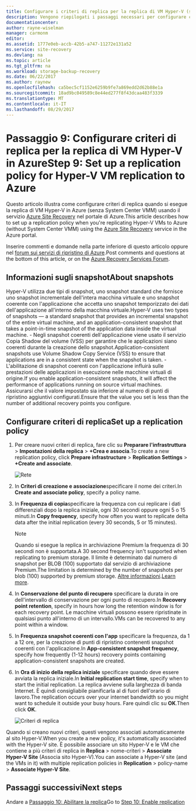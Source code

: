 ```yaml
---
title: Configurare i criteri di replica per la replica di VM Hyper-V (senza System Center VMM) in Azure con Azure Site Recovery | Microsoft Docs
description: Vengono riepilogati i passaggi necessari per configurare criteri di replica per la replica di VM Hyper-V in Archiviazione di Azure
documentationcenter: 
author: rayne-wiselman
manager: carmonm
editor: 
ms.assetid: 1777e0eb-accb-42b5-a747-11272e131a52
ms.service: site-recovery
ms.devlang: na
ms.topic: article
ms.tgt_pltfrm: na
ms.workload: storage-backup-recovery
ms.date: 06/22/2017
ms.author: raynew
ms.openlocfilehash: ca5bec5cf1152e6259b9fe7a869edd2d62b88e1a
ms.sourcegitcommit: 18ad9bc049589c8e44ed277f8f43dcaa483f3339
ms.translationtype: MT
ms.contentlocale: it-IT
ms.lasthandoff: 08/29/2017
---
```

# <a name="step-9-set-up-a-replication-policy-for-hyper-v-vm-replication-to-azure"></a><span data-ttu-id="af6c9-103">Passaggio 9: Configurare criteri di replica per la replica di VM Hyper-V in Azure</span><span class="sxs-lookup"><span data-stu-id="af6c9-103">Step 9: Set up a replication policy for Hyper-V VM replication to Azure</span></span>

<span data-ttu-id="af6c9-104">Questo articolo illustra come configurare criteri di replica quando si esegue la replica di VM Hyper-V in Azure (senza System Center VMM) usando il servizio [Azure Site Recovery](site-recovery-overview.md) nel portale di Azure.</span><span class="sxs-lookup"><span data-stu-id="af6c9-104">This article describes how to set up a replication policy when you're replicating Hyper-V VMs to Azure (without System Center VMM) using the [Azure Site Recovery](site-recovery-overview.md) service in the Azure portal.</span></span>


<span data-ttu-id="af6c9-105">Inserire commenti e domande nella parte inferiore di questo articolo oppure nel [forum sui servizi di ripristino di Azure](https://social.msdn.microsoft.com/forums/azure/home?forum=hypervrecovmgr).</span><span class="sxs-lookup"><span data-stu-id="af6c9-105">Post comments and questions at the bottom of this article, or on the [Azure Recovery Services Forum](https://social.msdn.microsoft.com/forums/azure/home?forum=hypervrecovmgr).</span></span>

## <a name="about-snapshots"></a><span data-ttu-id="af6c9-106">Informazioni sugli snapshot</span><span class="sxs-lookup"><span data-stu-id="af6c9-106">About snapshots</span></span>

<span data-ttu-id="af6c9-107">Hyper-V utilizza due tipi di snapshot, uno snapshot standard che fornisce uno snapshot incrementale dell'intera macchina virtuale e uno snapshot coerente con l'applicazione che accetta uno snapshot temporizzato dei dati dell'applicazione all'interno della macchina virtuale.</span><span class="sxs-lookup"><span data-stu-id="af6c9-107">Hyper-V uses two types of snapshots — a standard snapshot that provides an incremental snapshot of the entire virtual machine, and an application-consistent snapshot that takes a point-in-time snapshot of the application data inside the virtual machine.</span></span>
    - <span data-ttu-id="af6c9-108">Negli snapshot coerenti dell'applicazione viene usato il servizio Copia Shadow del volume (VSS) per garantire che le applicazioni siano coerenti durante la creazione dello snapshot.</span><span class="sxs-lookup"><span data-stu-id="af6c9-108">Application-consistent snapshots use Volume Shadow Copy Service (VSS) to ensure that applications are in a consistent state when the snapshot is taken.</span></span>
    - <span data-ttu-id="af6c9-109">L'abilitazione di snapshot coerenti con l'applicazione influirà sulle prestazioni delle applicazioni in esecuzione nelle macchine virtuali di origine.</span><span class="sxs-lookup"><span data-stu-id="af6c9-109">If you enable application-consistent snapshots, it will affect the performance of applications running on source virtual machines.</span></span> <span data-ttu-id="af6c9-110">Assicurarsi che il valore impostato sia inferiore al numero di punti di ripristino aggiuntivi configurati.</span><span class="sxs-lookup"><span data-stu-id="af6c9-110">Ensure that the value you set is less than the number of additional recovery points you configure.</span></span>

## <a name="set-up-a-replication-policy"></a><span data-ttu-id="af6c9-111">Configurare criteri di replica</span><span class="sxs-lookup"><span data-stu-id="af6c9-111">Set up a replication policy</span></span>

1. <span data-ttu-id="af6c9-112">Per creare nuovi criteri di replica, fare clic su **Preparare l'infrastruttura** > **Impostazioni della replica** > **+Crea e associa**.</span><span class="sxs-lookup"><span data-stu-id="af6c9-112">To create a new replication policy, click **Prepare infrastructure** > **Replication Settings** > **+Create and associate**.</span></span>

    ![Rete](./media/hyper-v-site-walkthrough-replication/gs-replication.png)
2. <span data-ttu-id="af6c9-114">In **Criteri di creazione e associazione**specificare il nome dei criteri.</span><span class="sxs-lookup"><span data-stu-id="af6c9-114">In **Create and associate policy**, specify a policy name.</span></span>
3. <span data-ttu-id="af6c9-115">In **Frequenza di copia**specificare la frequenza con cui replicare i dati differenziali dopo la replica iniziale, ogni 30 secondi oppure ogni 5 o 15 minuti.</span><span class="sxs-lookup"><span data-stu-id="af6c9-115">In **Copy frequency**, specify how often you want to replicate delta data after the initial replication (every 30 seconds, 5 or 15 minutes).</span></span>

    > [!NOTE]
    > <span data-ttu-id="af6c9-116">Quando si esegue la replica in archiviazione Premium la frequenza di 30 secondi non è supportata.</span><span class="sxs-lookup"><span data-stu-id="af6c9-116">A 30 second frequency isn't supported when replicating to premium storage.</span></span> <span data-ttu-id="af6c9-117">Il limite è determinato dal numero di snapshot per BLOB (100) supportato dal servizio di archiviazione Premium.</span><span class="sxs-lookup"><span data-stu-id="af6c9-117">The limitation is determined by the number of snapshots per blob (100) supported by premium storage.</span></span> <span data-ttu-id="af6c9-118">[Altre informazioni](../storage/common/storage-premium-storage.md#snapshots-and-copy-blob).</span><span class="sxs-lookup"><span data-stu-id="af6c9-118">[Learn more](../storage/common/storage-premium-storage.md#snapshots-and-copy-blob).</span></span>

4. <span data-ttu-id="af6c9-119">In **Conservazione del punto di recupero** specificare la durata in ore dell'intervallo di conservazione per ogni punto di recupero.</span><span class="sxs-lookup"><span data-stu-id="af6c9-119">In **Recovery point retention**, specify in hours how long the retention window is for each recovery point.</span></span> <span data-ttu-id="af6c9-120">Le macchine virtuali possono essere ripristinate in qualsiasi punto all'interno di un intervallo.</span><span class="sxs-lookup"><span data-stu-id="af6c9-120">VMs can be recovered to any point within a window.</span></span>
5. <span data-ttu-id="af6c9-121">In **Frequenza snapshot coerenti con l'app** specificare la frequenza, da 1 a 12 ore, per la creazione di punti di ripristino contenenti snapshot coerenti con l'applicazione.</span><span class="sxs-lookup"><span data-stu-id="af6c9-121">In **App-consistent snapshot frequency**, specify how frequently (1-12 hours) recovery points containing application-consistent snapshots are created.</span></span>
6. <span data-ttu-id="af6c9-122">In **Ora di inizio della replica iniziale** specificare quando deve essere avviata la replica iniziale.</span><span class="sxs-lookup"><span data-stu-id="af6c9-122">In **Initial replication start time**, specify when to start the initial replication.</span></span> <span data-ttu-id="af6c9-123">La replica avviene sulla larghezza di banda Internet. È quindi consigliabile pianificarla al di fuori dell'orario di lavoro.</span><span class="sxs-lookup"><span data-stu-id="af6c9-123">The replication occurs over your internet bandwidth so you might want to schedule it outside your busy hours.</span></span> <span data-ttu-id="af6c9-124">Fare quindi clic su **OK**.</span><span class="sxs-lookup"><span data-stu-id="af6c9-124">Then click **OK**.</span></span>

    ![Criteri di replica](./media/hyper-v-site-walkthrough-replication/gs-replication2.png)

<span data-ttu-id="af6c9-126">Quando si creano nuovi criteri, questi vengono associati automaticamente al sito Hyper-V.</span><span class="sxs-lookup"><span data-stu-id="af6c9-126">When you create a new policy, it's automatically associated with the Hyper-V site.</span></span> <span data-ttu-id="af6c9-127">È possibile associare un sito Hyper-V e le VM che contiene a più criteri di replica in **Replica** > nome-criteri > **Associate Hyper-V Site** (Associa sito Hyper-V).</span><span class="sxs-lookup"><span data-stu-id="af6c9-127">You can associate a Hyper-V site (and the VMs in it) with multiple replication policies in **Replication** > policy-name > **Associate Hyper-V Site**.</span></span>



## <a name="next-steps"></a><span data-ttu-id="af6c9-128">Passaggi successivi</span><span class="sxs-lookup"><span data-stu-id="af6c9-128">Next steps</span></span>

<span data-ttu-id="af6c9-129">Andare a [Passaggio 10: Abilitare la replica](hyper-v-site-walkthrough-enable-replication.md)</span><span class="sxs-lookup"><span data-stu-id="af6c9-129">Go to [Step 10: Enable replication](hyper-v-site-walkthrough-enable-replication.md)</span></span>

